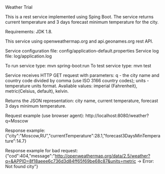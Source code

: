 Weather Trial

This is a rest service implemented using Sping Boot. The service returns current temperature and
3 days forecast minimum temperature for the city.

Requirements: JDK 1.8. 

This service using openweathermap.org and api.geonames.org rest API.

Service configuration file: config/application-default.properties
Service log file: log/application.log

To run service type: mvn spring-boot:run
To test service type: mvn test

Service receives HTTP GET request with parameters:
q - the city name and country code divided by comma (use ISO 3166 country codes);
units - temperature units format.  Avaliable values: imperial (Fahrenheit), metric(Celsius, default), kelvin.

Returns the JSON representation: city name, current temperature, forecast 3 days minimum temperature.

Request example (use browser agent):
http://localhost:8080/weather?q=Moscow  

Response example:
{"city":"Moscow,RU","currentTemperature":28.1,"forecast3DaysMinTemperature":14.7}

Response example for bad request:
{"cod":404,"message":"http://openweathermap.org/data/2.5/weather?q=&APPID=8f18aeee6c736d3d84ff65f69be68c87&units=metric -> Error: Not found city"}
